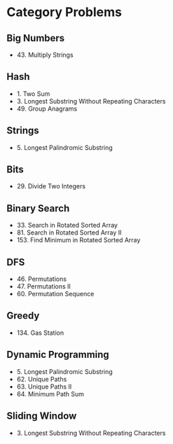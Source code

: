 # Category Problems

## Big Numbers

- 43\. Multiply Strings

## Hash

- 1\. Two Sum
- 3\. Longest Substring Without Repeating Characters
- 49\. Group Anagrams

## Strings

- 5\. Longest Palindromic Substring

## Bits

- 29\. Divide Two Integers

## Binary Search

- 33\. Search in Rotated Sorted Array
- 81\. Search in Rotated Sorted Array II
- 153\. Find Minimum in Rotated Sorted Array

## DFS

- 46\. Permutations
- 47\. Permutations II
- 60\. Permutation Sequence

## Greedy

- 134\. Gas Station

## Dynamic Programming

- 5\. Longest Palindromic Substring
- 62\. Unique Paths
- 63\. Unique Paths II
- 64\. Minimum Path Sum

## Sliding Window

- 3\. Longest Substring Without Repeating Characters